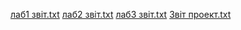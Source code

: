 [лаб1 звіт.txt](https://github.com/tamashiqqe/labs/files/13672392/1.txt)
[лаб2 звіт.txt](https://github.com/tamashiqqe/labs/files/13672393/2.txt)
[лаб3 звіт.txt](https://github.com/tamashiqqe/labs/files/13672399/3.txt)
[Звіт проект.txt](https://github.com/tamashiqqe/labs/files/13672558/default.txt)
